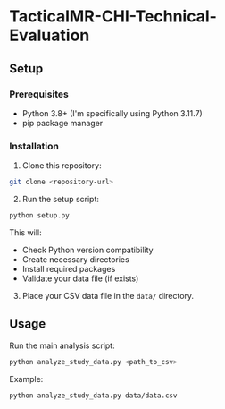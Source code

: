 # TacticalMR-CHI-Technical-Evaluation

## Setup

### Prerequisites
- Python 3.8+ (I'm specifically using Python 3.11.7)
- pip package manager

### Installation

1. Clone this repository:
```bash
git clone <repository-url>
```

2. Run the setup script:
```bash
python setup.py
```

This will:
- Check Python version compatibility
- Create necessary directories
- Install required packages
- Validate your data file (if exists)

3. Place your CSV data file in the `data/` directory.

## Usage

Run the main analysis script:
```bash
python analyze_study_data.py <path_to_csv>
```

Example:
```bash
python analyze_study_data.py data/data.csv
```
